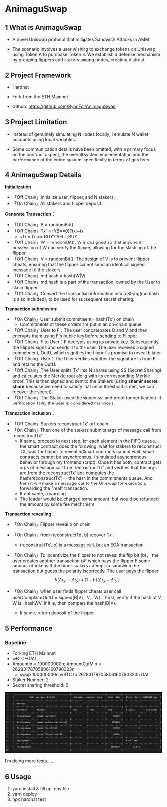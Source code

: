 # AnimaguSwap
## 1 What is AnimaguSwap
- A novel Uniswap protocol that mitigates Sandwich Attacks in AMM 

- The scenario involves a user wishing to exchange tokens on Uniswap, using Token A to purchase Token B. We establish a defense mechanism by grouping flippers and stakers among nodes, creating distrust.
## 2 Project Framework
- Hardhat 

- Fork from the ETH Mainnet

- Github: https://github.com/RyanFcr/AnimaguSwap
## 3 Project Limitation
- Instead of genuinely simulating N nodes locally, I emulate N wallet accounts using local variables.

- Some communication details have been omitted, with a primary focus on the contract aspect, the overall system implementation and the performance of the entire system, specifically in terms of gas fees.

## 4 AnimaguSwap Details

**Initialization**

- 「Off Chain」Initialize user, flipper, and N stakers.
- 「On Chain」All stakers and flipper deposit.

**Generate Transaction：**

- 「Off Chain」B = randomBit()
- 「Off Chain」Tx' = if(B==0)?tx:~tx
  - ~tx = tx == BUY? SELL;BUY
- 「Off Chain」W = randomBit(); W is designed so that anyone in possession of W can verify the flipper, allowing for the slashing of the flipper.
- 「Off Chain」V = randomBit(): The design of V is to prevent flipper cheats, ensuring that the flipper cannot send an identical signed message to the stakers.
- 「Off Chain」md.hash = hash(W|V)
- 「Off Chain」md.hash is a part of the transaction, owned by the User to slash flipper
- 「Off Chain」Convert the transaction information into a String(md.hash is also included), to be used for subsequent secret sharing.

**Transaction submission:**

- 「On Chain」User submit commitment= hash(Tx') on chain
  - Commitments of these orders are put in an on-chain queue 
- 「Off Chain」User to F：The user concatenates B and V and then encrypts them using F's public key before sending to Flipper.
- 「Off Chain」F to User：F decrypts using its private key. Subsequently, the Flipper signs and sends it to the user. The user receives a signed commitment, OutU, which signifies the flipper's promise to reveal b later.
- 「Off Chain」User：The User verifies whether the signature is from F and retains the OutU.
- 「Off Chain」The User splits Tx' into N shares using SS (Secret Sharing) and calculates the Merkle root along with its corresponding Merkle proof. This is then signed and sent to the Stakers (using **shamir secret share** because we need to satisfy that once threshold is met, we can recover the secret). 
- 「Off Chain」The Staker uses the signed ssi and proof for verification. If verification fails, the user is considered malicious. 

**Transaction inclusion：**

- 「Off Chain」Stakers reconstruct Tx' off-chain
- 「On Chain」Then one of the stakers submits args of message call from reconstructTx' .
  - If same, proceed to next step, for each element in the FIFO queue, the smart contract does the following: wait for stakers to reconstruct TX, wait for flipper to reveal b(Smart contracts cannot wait, smart contracts cannot be asynchronous. I simulated asynchronous behavior through my frontend script). Once it has both, contract gets args of message call from reconstructTx' and verifies that the args are from the reconstructTx’ and computes the hash(reconstructTx’)==the hash in the commitments queue. And then it will make a message call to the Uniswap for execution, forwarding the "real" transaction.
  - If not same, a warning
  - The leader would be charged some amount, but would be refunded the amount by some fee mechanism

**Transaction revealing:**

- 「On Chain」Flipper reveal b on chain
- 「On Chain」from (reconstructTx', b) recover Tx ，
  -  (reconstructTx', b)  is a message call, but an EOA transaction
- 「On Chain」To incentivize the flipper to not reveal the flip bit (b)， the user creates another transaction txF which pays the flipper F some amount of tokens if the other stakers attempt to sandwich the transaction but guess the polarity incorrectly. The user pays the flipper $$b(\Delta r_y^‘ -\Delta r_y)+(1-b)(\Delta r_y-\Delta r_y^‘)$$

- 「On Chain」when user finds flipper cheats user call userComplain(OutU = signed(B|V)，V，W）：First, verify if the hash of V, W is _hashWV. If it is, then compare the hash(B|V).
  - If same, return deposit of the flipper

## 5 Performance

### Baseline

- Forking ETH Mainnet
- wBTC->DAI
- AmountIn = 100000000n; AmountOutMin = 26283178705806160790323n
  - swap 100000000n wBTC to 26283178705806160790323n DAI
- Staker Number: 2
- Secret sharing  threshold: 2

![baseline](img/baseline.png)

I’m doing more tests……

## 6 Usage

1. yarn install & fill up .env file
2. yarn deploy
3. npx hardhat test

